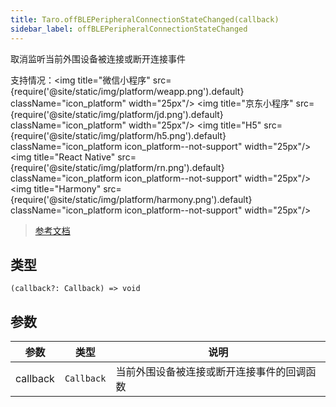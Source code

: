 ```yaml
---
title: Taro.offBLEPeripheralConnectionStateChanged(callback)
sidebar_label: offBLEPeripheralConnectionStateChanged
---
```


取消监听当前外围设备被连接或断开连接事件

支持情况：<img title="微信小程序" src={require('@site/static/img/platform/weapp.png').default} className="icon_platform" width="25px"/> <img title="京东小程序" src={require('@site/static/img/platform/jd.png').default} className="icon_platform" width="25px"/> <img title="H5" src={require('@site/static/img/platform/h5.png').default} className="icon_platform icon_platform--not-support" width="25px"/> <img title="React Native" src={require('@site/static/img/platform/rn.png').default} className="icon_platform icon_platform--not-support" width="25px"/> <img title="Harmony" src={require('@site/static/img/platform/harmony.png').default} className="icon_platform icon_platform--not-support" width="25px"/>

> [参考文档](https://developers.weixin.qq.com/miniprogram/dev/api/device/bluetooth-peripheral/wx.offBLEPeripheralConnectionStateChanged.html)

## 类型

```tsx
(callback?: Callback) => void
```

## 参数

| 参数 | 类型 | 说明 |
| --- | --- | --- |
| callback | `Callback` | 当前外围设备被连接或断开连接事件的回调函数 |
